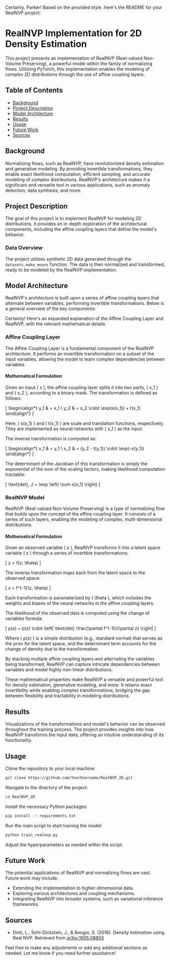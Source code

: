 Certainly, Parker! Based on the provided style, here's the README for your RealNVP project:

# RealNVP Implementation for 2D Density Estimation

This project presents an implementation of RealNVP (Real-valued Non-Volume Preserving), a powerful model within the family of normalizing flows. Utilizing PyTorch, this implementation enables the modeling of complex 2D distributions through the use of affine coupling layers.

## Table of Contents

- [Background](#background)
- [Project Description](#project-description)
- [Model Architecture](#model-architecture)
- [Results](#results)
- [Usage](#usage)
- [Future Work](#future-work)
- [Sources](#sources)

## Background

Normalizing flows, such as RealNVP, have revolutionized density estimation and generative modeling. By providing invertible transformations, they enable exact likelihood computation, efficient sampling, and accurate modeling of complex distributions. RealNVP's architecture makes it a significant and versatile tool in various applications, such as anomaly detection, data synthesis, and more.

## Project Description

The goal of this project is to implement RealNVP for modeling 2D distributions. It provides an in-depth exploration of the architectural components, including the affine coupling layers that define the model's behavior.

### Data Overview

The project utilizes synthetic 2D data generated through the `datasets.make_moons` function. The data is then normalized and transformed, ready to be modeled by the RealNVP implementation.

## Model Architecture

RealNVP's architecture is built upon a series of affine coupling layers that alternate between variables, performing invertible transformations. Below is a general overview of the key components:

Certainly! Here's an expanded explanation of the Affine Coupling Layer and RealNVP, with the relevant mathematical details.

### Affine Coupling Layer

The Affine Coupling Layer is a fundamental component of the RealNVP architecture. It performs an invertible transformation on a subset of the input variables, allowing the model to learn complex dependencies between variables.

#### Mathematical Formulation

Given an input \( x \), the affine coupling layer splits it into two parts, \( x_1 \) and \( x_2 \), according to a binary mask. The transformation is defined as follows:

\[
\begin{align*}
y_1 & = x_1 \\
y_2 & = x_2 \cdot \exp(s(x_1)) + t(x_1)
\end{align*}
\]

Here, \( s(x_1) \) and \( t(x_1) \) are scale and translation functions, respectively. They are implemented as neural networks with \( x_1 \) as the input.

The inverse transformation is computed as:

\[
\begin{align*}
x_1 & = y_1 \\
x_2 & = (y_2 - t(y_1)) \cdot \exp(-s(y_1))
\end{align*}
\]

The determinant of the Jacobian of this transformation is simply the exponential of the sum of the scaling factors, making likelihood computation tractable:

\[
\text{det}\, J = \exp \left( \sum s(x_1) \right)
\]

### RealNVP Model

RealNVP (Real-valued Non-Volume Preserving) is a type of normalizing flow that builds upon the concept of the affine coupling layer. It consists of a series of such layers, enabling the modeling of complex, multi-dimensional distributions.

#### Mathematical Formulation

Given an observed variable \( x \), RealNVP transforms it into a latent space variable \( z \) through a series of invertible transformations:

\[
z = f(x; \theta)
\]

The inverse transformation maps back from the latent space to the observed space:

\[
x = f^{-1}(z; \theta)
\]

Each transformation is parameterized by \( \theta \), which includes the weights and biases of the neural networks in the affine coupling layers.

The likelihood of the observed data is computed using the change of variables formula:

\[
p(x) = p(z) \cdot \left| \text{det} \frac{\partial f^{-1}}{\partial z} \right|
\]

Where \( p(z) \) is a simple distribution (e.g., standard normal) that serves as the prior for the latent space, and the determinant term accounts for the change of density due to the transformation.

By stacking multiple affine coupling layers and alternating the variables being transformed, RealNVP can capture intricate dependencies between variables and model highly non-linear distributions.

These mathematical properties make RealNVP a versatile and powerful tool for density estimation, generative modeling, and more. It retains exact invertibility while enabling complex transformations, bridging the gap between flexibility and tractability in modeling distributions.

## Results

Visualizations of the transformations and model's behavior can be observed throughout the training process. The project provides insights into how RealNVP transforms the input data, offering an intuitive understanding of its functionality.

## Usage

Clone the repository to your local machine:

```bash
git clone https://github.com/YourUsername/RealNVP_2D.git
```

Navigate to the directory of the project:

```bash
cd RealNVP_2D
```

Install the necessary Python packages:

```bash
pip install -r requirements.txt
```

Run the main script to start training the model:

```bash
python train_realnvp.py
```

Adjust the hyperparameters as needed within the script.

## Future Work

The potential applications of RealNVP and normalizing flows are vast. Future work may include:

- Extending the implementation to higher-dimensional data.
- Exploring various architectures and coupling mechanisms.
- Integrating RealNVP into broader systems, such as variational inference frameworks.

## Sources

- Dinh, L., Sohl-Dickstein, J., & Bengio, S. (2016). Density estimation using Real NVP. Retrieved from [arXiv:1605.08803](https://arxiv.org/abs/1605.08803)

Feel free to make any adjustments or add any additional sections as needed. Let me know if you need further assistance!
